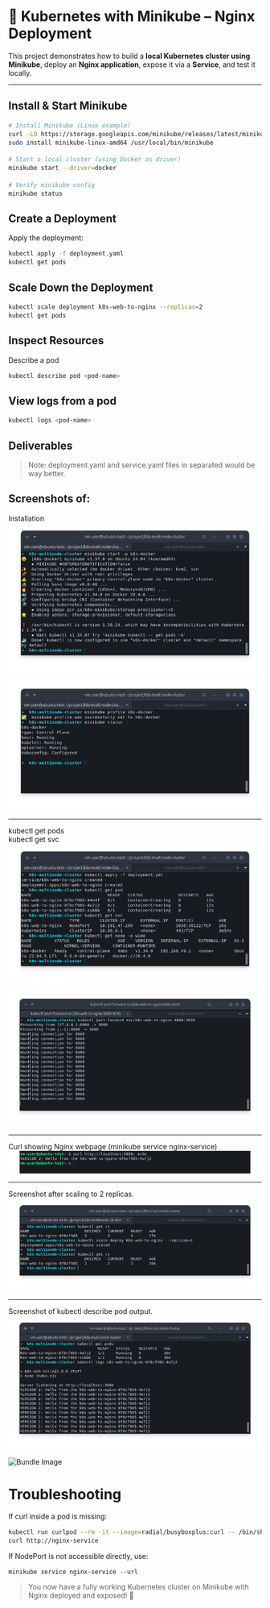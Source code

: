 # 🚀 Kubernetes with Minikube – Nginx Deployment

This project demonstrates how to build a **local Kubernetes cluster using Minikube**, deploy an **Nginx application**, expose it via a **Service**, and test it locally.

---

## Install & Start Minikube

```bash
# Install Minikube (Linux example)
curl -LO https://storage.googleapis.com/minikube/releases/latest/minikube-linux-amd64
sudo install minikube-linux-amd64 /usr/local/bin/minikube

# Start a local cluster (using Docker as driver)
minikube start --driver=docker

# Verify minikube config
minikube status
```

## Create a Deployment

Apply the deployment:
```bash
kubectl apply -f deployment.yaml
kubectl get pods
```
## Scale Down the Deployment
```bash
kubectl scale deployment k8s-web-to-nginx --replicas=2
kubectl get pods
```
## Inspect Resources
Describe a pod
```bash
kubectl describe pod <pod-name>
```
## View logs from a pod
```bash
kubectl logs <pod-name>
```

## Deliverables

>Note: deployment.yaml and service.yaml files in separated would be way better.


## Screenshots of:

Installation
  ![Bundle Image](images/1.png)

  ![Bundle Image](images/1.1.png)


---

kubectl get pods<br>
kubectl get svc
  ![Bundle Image](images/3.png)

  ![Bundle Image](images/2.png)


---

Curl showing Nginx webpage (minikube service nginx-service)
  ![Bundle Image](images/4.png)


---
Screenshot after scaling to 2 replicas.
  ![Bundle Image](images/5.png)


---
Screenshot of kubectl describe pod output.
  ![Bundle Image](images/7.png)

  ![Bundle Image](images/8.png)


# Troubleshooting

If curl inside a pod is missing:
```bash
kubectl run curlpod --rm -it --image=radial/busyboxplus:curl -- /bin/sh
curl http://nginx-service
```

If NodePort is not accessible directly, use:
```
minikube service nginx-service --url
```

> You now have a fully working Kubernetes cluster on Minikube with Nginx deployed and exposed! 🎉
